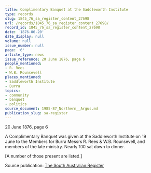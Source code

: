 ```yaml
---
title: Complimentary Banquet at the Saddleworth Institute
type: records
slug: 1845_76_sa_register_content_27698
url: /records/1845_76_sa_register_content_27698/
record_id: 1845_76_sa_register_content_27698
date: '1876-06-20'
date_display: null
volume: null
issue_number: null
page: '6'
article_type: news
issue_reference: 20 June 1876, page 6
people_mentioned:
- R. Rees
- W.B. Rounsevell
places_mentioned:
- Saddleworth Institute
- Burra
topics:
- community
- banquet
- politics
source_document: 1985-87_Northern__Argus.md
publication_slug: sa-register
---
```


20 June 1876, page 6

A Complimentary Banquet was given at the Saddleworth Institute on 19 June to the Members for Burra Messrs R. Rees & W.B. Rounsevell, and members of the late ministry.  Nearly 100 sat down to dinner.

[A number of those present are listed.]


Source publication: [The South Australian Register](/publications/sa-register/)
